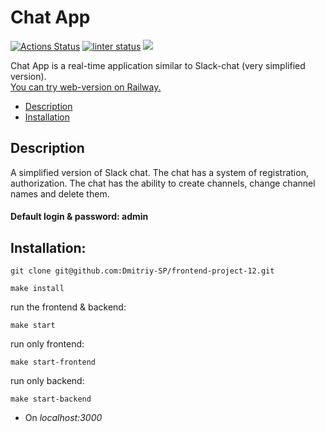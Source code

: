 # Chat App

[![Actions Status](https://github.com/Dmitriy-SP/frontend-project-12/workflows/hexlet-check/badge.svg)](https://github.com/Dmitriy-SP/frontend-project-12/actions)
[![linter status](https://github.com/Dmitriy-SP/frontend-project-12/workflows/linter-status/badge.svg)](https://github.com/Dmitriy-SP/frontend-project-12/actions)
<a href="https://codeclimate.com/github/Dmitriy-SP/frontend-project-12/maintainability"><img src="https://api.codeclimate.com/v1/badges/6eb388f97a565f0897df/maintainability" /></a>

Chat App is a real-time application similar to Slack-chat (very simplified version).<br>
<a href="https://frontend-project-12-production-1bc9.up.railway.app/">You can try web-version on Railway.</a>

- [Description](#Description)
- [Installation](#Installation)

## Description

A simplified version of Slack chat. The chat has a system of registration, authorization.
The chat has the ability to create channels, change channel names and delete them.

#### Default login & password: admin

## Installation:

```
git clone git@github.com:Dmitriy-SP/frontend-project-12.git
```
```
make install
```
run the frontend & backend:
```
make start
```
run only frontend:
```
make start-frontend
```
run only backend:
```
make start-backend
```
- On *localhost:3000*
